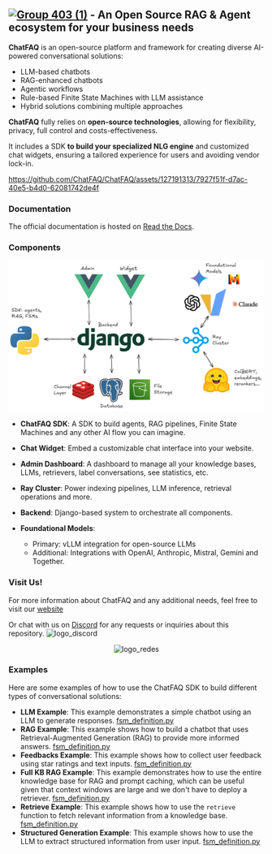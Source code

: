## [![Group 403 (1)](https://github.com/ChatFAQ/ChatFAQ/assets/127191313/445f5cf9-c557-4529-9d94-a61839d3bb83)](https://www.chatfaq.io/) - An Open Source RAG & Agent ecosystem for your business needs

**ChatFAQ** is an open-source platform and framework for creating diverse AI-powered conversational solutions:

- LLM-based chatbots
- RAG-enhanced chatbots
- Agentic workflows
- Rule-based Finite State Machines with LLM assistance
- Hybrid solutions combining multiple approaches

**ChatFAQ** fully relies on **open-source technologies**, allowing for flexibility, privacy, full control and costs-effectiveness.

It includes a SDK **to build your specialized NLG engine** and customized chat widgets,
ensuring a tailored experience for users and avoiding vendor lock-in.

https://github.com/ChatFAQ/ChatFAQ/assets/127191313/7927f51f-d7ac-40e5-b4d0-62081742de4f

### Documentation

The official documentation is hosted on [Read the Docs](https://chatfaq.readthedocs.io/en/latest/).

### Components

![ChatFAQ Components](doc/source/_static/images/chatfaq_components.png)

- **ChatFAQ SDK**: A SDK to build agents, RAG pipelines, Finite State Machines and any other AI flow you can imagine.
- **Chat Widget**: Embed a customizable chat interface into your website.
- **Admin Dashboard**: A dashboard to manage all your knowledge bases, LLMs, retrievers, label conversations, see statistics, etc.
- **Ray Cluster**: Power indexing pipelines, LLM inference, retrieval operations and more.
- **Backend**: Django-based system to orchestrate all components.
- **Foundational Models**:

  - Primary: vLLM integration for open-source LLMs
  - Additional: Integrations with OpenAI, Anthropic, Mistral, Gemini and Together.

### Visit Us!

For more information about ChatFAQ and any additional needs, feel free to visit our [website](https://www.chatfaq.io/)

Or chat with us on [Discord](https://discord.gg/MTWF4SRc3M) for any requests or inquiries about this repository. <img src="https://github.com/ChatFAQ/ChatFAQ/assets/127191313/0a400677-c938-4143-8533-2551b0158f52" alt="logo_discord" width="25"/>


<div align="center">
  <img src="https://assets-global.website-files.com/649164df52b043f1d5307b14/660d2f3981e7b29eba28b6e0_CONBANDERA_KITDIGITAL%20(1)-p-1600.png" alt="logo_redes">
</div>

### Examples

Here are some examples of how to use the ChatFAQ SDK to build different types of conversational solutions:

- **LLM Example**: This example demonstrates a simple chatbot using an LLM to generate responses. [fsm_definition.py](sdk/examples/llm_example/fsm_definition.py)
- **RAG Example**: This example shows how to build a chatbot that uses Retrieval-Augmented Generation (RAG) to provide more informed answers. [fsm_definition.py](sdk/examples/rag_example/fsm_definition.py)
- **Feedbacks Example**: This example shows how to collect user feedback using star ratings and text inputs. [fsm_definition.py](sdk/examples/feedbacks_example/fsm_definition.py)
- **Full KB RAG Example**: This example demonstrates how to use the entire knowledge base for RAG and prompt caching, which can be useful given that context windows are large and we don't have to deploy a retriever. [fsm_definition.py](sdk/examples/full_kb_rag_example/fsm_definition.py)
- **Retrieve Example**: This example shows how to use the `retrieve` function to fetch relevant information from a knowledge base. [fsm_definition.py](sdk/examples/retrieve_example/fsm_definition.py)
- **Structured Generation Example**: This example shows how to use the LLM to extract structured information from user input. [fsm_definition.py](sdk/examples/structured_generation/fsm_definition.py)
